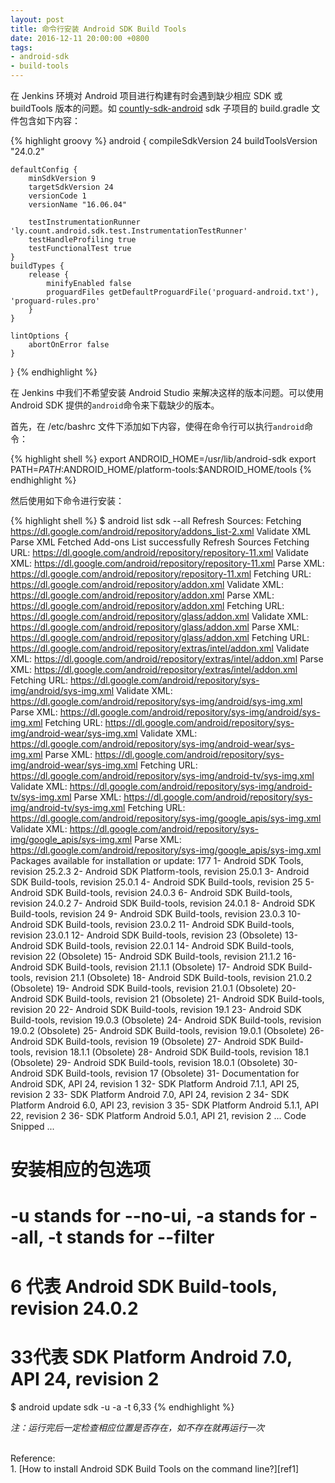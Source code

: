 ```yaml
---
layout: post
title: 命令行安装 Android SDK Build Tools
date: 2016-12-11 20:00:00 +0800
tags:
- android-sdk
- build-tools
---
```


在 Jenkins 环境对 Android 项目进行构建有时会遇到缺少相应 SDK 或 buildTools 版本的问题。如 [countly-sdk-android][countly-sdk-android] sdk 子项目的 build.gradle 文件包含如下内容：

{% highlight groovy %}
android {
    compileSdkVersion 24
    buildToolsVersion "24.0.2"

    defaultConfig {
        minSdkVersion 9
        targetSdkVersion 24
        versionCode 1
        versionName "16.06.04"

        testInstrumentationRunner 'ly.count.android.sdk.test.InstrumentationTestRunner'
        testHandleProfiling true
        testFunctionalTest true
    }   
    buildTypes {
        release {
            minifyEnabled false
            proguardFiles getDefaultProguardFile('proguard-android.txt'), 'proguard-rules.pro'
        }   
    }   

    lintOptions {
        abortOnError false
    }   
}
{% endhighlight %}

在 Jenkins 中我们不希望安装 Android Studio 来解决这样的版本问题。可以使用 Android SDK 提供的`android`命令来下载缺少的版本。

首先，在 /etc/bashrc 文件下添加如下内容，使得在命令行可以执行`android`命令：

{% highlight shell %}
export ANDROID_HOME=/usr/lib/android-sdk
export PATH=$PATH:$ANDROID_HOME/platform-tools:$ANDROID_HOME/tools
{% endhighlight %}

然后使用如下命令进行安装：

{% highlight shell %}
$ android list sdk --all
Refresh Sources:
  Fetching https://dl.google.com/android/repository/addons_list-2.xml
  Validate XML
  Parse XML
  Fetched Add-ons List successfully
  Refresh Sources
  Fetching URL: https://dl.google.com/android/repository/repository-11.xml
  Validate XML: https://dl.google.com/android/repository/repository-11.xml
  Parse XML:    https://dl.google.com/android/repository/repository-11.xml
  Fetching URL: https://dl.google.com/android/repository/addon.xml
  Validate XML: https://dl.google.com/android/repository/addon.xml
  Parse XML:    https://dl.google.com/android/repository/addon.xml
  Fetching URL: https://dl.google.com/android/repository/glass/addon.xml
  Validate XML: https://dl.google.com/android/repository/glass/addon.xml
  Parse XML:    https://dl.google.com/android/repository/glass/addon.xml
  Fetching URL: https://dl.google.com/android/repository/extras/intel/addon.xml
  Validate XML: https://dl.google.com/android/repository/extras/intel/addon.xml
  Parse XML:    https://dl.google.com/android/repository/extras/intel/addon.xml
  Fetching URL: https://dl.google.com/android/repository/sys-img/android/sys-img.xml
  Validate XML: https://dl.google.com/android/repository/sys-img/android/sys-img.xml
  Parse XML:    https://dl.google.com/android/repository/sys-img/android/sys-img.xml
  Fetching URL: https://dl.google.com/android/repository/sys-img/android-wear/sys-img.xml
  Validate XML: https://dl.google.com/android/repository/sys-img/android-wear/sys-img.xml
  Parse XML:    https://dl.google.com/android/repository/sys-img/android-wear/sys-img.xml
  Fetching URL: https://dl.google.com/android/repository/sys-img/android-tv/sys-img.xml
  Validate XML: https://dl.google.com/android/repository/sys-img/android-tv/sys-img.xml
  Parse XML:    https://dl.google.com/android/repository/sys-img/android-tv/sys-img.xml
  Fetching URL: https://dl.google.com/android/repository/sys-img/google_apis/sys-img.xml
  Validate XML: https://dl.google.com/android/repository/sys-img/google_apis/sys-img.xml
  Parse XML:    https://dl.google.com/android/repository/sys-img/google_apis/sys-img.xml
Packages available for installation or update: 177
   1- Android SDK Tools, revision 25.2.3
   2- Android SDK Platform-tools, revision 25.0.1
   3- Android SDK Build-tools, revision 25.0.1
   4- Android SDK Build-tools, revision 25
   5- Android SDK Build-tools, revision 24.0.3
   6- Android SDK Build-tools, revision 24.0.2
   7- Android SDK Build-tools, revision 24.0.1
   8- Android SDK Build-tools, revision 24
   9- Android SDK Build-tools, revision 23.0.3
  10- Android SDK Build-tools, revision 23.0.2
  11- Android SDK Build-tools, revision 23.0.1
  12- Android SDK Build-tools, revision 23 (Obsolete)
  13- Android SDK Build-tools, revision 22.0.1
  14- Android SDK Build-tools, revision 22 (Obsolete)
  15- Android SDK Build-tools, revision 21.1.2
  16- Android SDK Build-tools, revision 21.1.1 (Obsolete)
  17- Android SDK Build-tools, revision 21.1 (Obsolete)
  18- Android SDK Build-tools, revision 21.0.2 (Obsolete)
  19- Android SDK Build-tools, revision 21.0.1 (Obsolete)
  20- Android SDK Build-tools, revision 21 (Obsolete)
  21- Android SDK Build-tools, revision 20
  22- Android SDK Build-tools, revision 19.1
  23- Android SDK Build-tools, revision 19.0.3 (Obsolete)
  24- Android SDK Build-tools, revision 19.0.2 (Obsolete)
  25- Android SDK Build-tools, revision 19.0.1 (Obsolete)
  26- Android SDK Build-tools, revision 19 (Obsolete)
  27- Android SDK Build-tools, revision 18.1.1 (Obsolete)
  28- Android SDK Build-tools, revision 18.1 (Obsolete)
  29- Android SDK Build-tools, revision 18.0.1 (Obsolete)
  30- Android SDK Build-tools, revision 17 (Obsolete)
  31- Documentation for Android SDK, API 24, revision 1
  32- SDK Platform Android 7.1.1, API 25, revision 2
  33- SDK Platform Android 7.0, API 24, revision 2
  34- SDK Platform Android 6.0, API 23, revision 3
  35- SDK Platform Android 5.1.1, API 22, revision 2
  36- SDK Platform Android 5.0.1, API 21, revision 2
  ... Code Snipped ...

# 安装相应的包选项
# -u stands for --no-ui, -a stands for --all, -t stands for --filter
# 6 代表 Android SDK Build-tools, revision 24.0.2
# 33代表 SDK Platform Android 7.0, API 24, revision 2
$ android update sdk -u -a -t 6,33
{% endhighlight %}

*注：运行完后一定检查相应位置是否存在，如不存在就再运行一次*

<br>
<span class="post-meta">
Reference:
</span>
<br>
<span class="post-meta">
1. [How to install Android SDK Build Tools on the command line?][ref1]
</span>

[countly-sdk-android]: https://github.com/Countly/countly-sdk-android
[ref1]: http://stackoverflow.com/questions/17963508/how-to-install-android-sdk-build-tools-on-the-command-line
